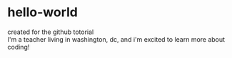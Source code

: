 # hello-world
created for the github totorial 
<br> I'm a teacher living in washington, dc, and i'm excited to learn more about coding!
